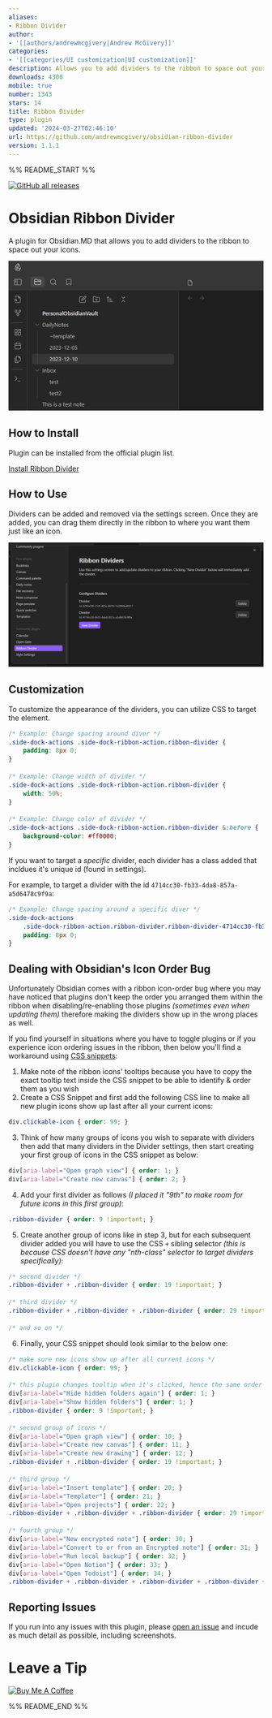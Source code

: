 ```yaml
---
aliases:
- Ribbon Divider
author:
- '[[authors/andrewmcgivery|Andrew McGivery]]'
categories:
- '[[categories/UI customization|UI customization]]'
description: Allows you to add dividers to the ribbon to space out your icons.
downloads: 4300
mobile: true
number: 1343
stars: 14
title: Ribbon Divider
type: plugin
updated: '2024-03-27T02:46:10'
url: https://github.com/andrewmcgivery/obsidian-ribbon-divider
version: 1.1.1
---
```


%% README_START %%

[![GitHub all releases](https://img.shields.io/github/downloads/andrewmcgivery/obsidian-ribbon-divider/total?style=for-the-badge&logo=obsidian&color=rgb(124%2058%20237))](https://obsidian.md/plugins?id=ribbon-divider)

# Obsidian Ribbon Divider

A plugin for Obsidian.MD that allows you to add dividers to the ribbon to space out your icons.

![A screenshot showing dividers on the ribbon interface of Obsidian](https://raw.githubusercontent.com/andrewmcgivery/obsidian-ribbon-divider/HEAD/dividers_screenshot.png)

## How to Install

Plugin can be installed from the official plugin list.

[Install Ribbon Divider](https://obsidian.md/plugins?id=ribbon-divider)

## How to Use

Dividers can be added and removed via the settings screen. Once they are added, you can drag them directly in the ribbon to where you want them just like an icon.

![Settings screens howing where you can add and remove dividers](https://raw.githubusercontent.com/andrewmcgivery/obsidian-ribbon-divider/HEAD/settings.png)

## Customization

To customize the appearance of the dividers, you can utilize CSS to target the element.

```css
/* Example: Change spacing around diver */
.side-dock-actions .side-dock-ribbon-action.ribbon-divider {
	padding: 8px 0;
}

/* Example: Change width of divider */
.side-dock-actions .side-dock-ribbon-action.ribbon-divider {
	width: 50%;
}

/* Example: Change color of divider */
.side-dock-actions .side-dock-ribbon-action.ribbon-divider &:before {
	background-color: #ff0000;
}
```

If you want to target a _specific_ divider, each divider has a class added that incldues it's unique id (found in settings).

For example, to target a divider with the id `4714cc30-fb33-4da8-857a-a5d6478c9f9a`:

```css
/* Example: Change spacing around a specific diver */
.side-dock-actions
	.side-dock-ribbon-action.ribbon-divider.ribbon-divider-4714cc30-fb33-4da8-857a-a5d6478c9f9a {
	padding: 8px 0;
}
```

## Dealing with Obsidian's Icon Order Bug

Unfortunately Obsidian comes with a ribbon icon-order bug where you may have noticed that plugins don't keep the order you arranged them within the ribbon when disabling/re-enabling those plugins _(sometimes even when updating them)_ therefore making the dividers show up in the wrong places as well.

If you find yourself in situations where you have to toggle plugins or if you experience icon ordering issues in the ribbon, then below you'll find a workaround using [CSS snippets](https://help.obsidian.md/Extending+Obsidian/CSS+snippets):

1. Make note of the ribbon icons' tooltips because you have to copy the exact tooltip text inside the CSS snippet to be able to identify & order them as you wish
2. Create a CSS Snippet and first add the following CSS line to make all new plugin icons show up last after all your current icons:

```css
div.clickable-icon { order: 99; }
```

3. Think of how many groups of icons you wish to separate with dividers then add that many dividers in the Divider settings, then start creating your first group of icons in the CSS snippet as below:

```css
div[aria-label="Open graph view"] { order: 1; }
div[aria-label="Create new canvas"] { order: 2; }
```

4. Add your first divider as follows _(I placed it "9th" to make room for future icons in this first group)_:

```css
.ribbon-divider { order: 9 !important; }
```

5. Create another group of icons like in step 3, but for each subsequent divider added you will have to use the CSS `+` sibling selector _(this is because CSS doesn't have any "nth-class" selector to target dividers specifically)_:

```css
/* second divider */
.ribbon-divider + .ribbon-divider { order: 19 !important; }

/* third divider */
.ribbon-divider + .ribbon-divider + .ribbon-divider { order: 29 !important; }

/* and so on */
```

6. Finally, your CSS snippet should look similar to the below one:

```css
/* make sure new icons show up after all current icons */
div.clickable-icon { order: 99; }

/* this plugin changes tooltip when it's clicked, hence the same order '1' */
div[aria-label="Hide hidden folders again"] { order: 1; }
div[aria-label="Show hidden folders"] { order: 1; }
.ribbon-divider { order: 9 !important; }

/* second group of icons */
div[aria-label="Open graph view"] { order: 10; }
div[aria-label="Create new canvas"] { order: 11; }
div[aria-label="Create new drawing"] { order: 12; }
.ribbon-divider + .ribbon-divider { order: 19 !important; }

/* third group */
div[aria-label="Insert template"] { order: 20; }
div[aria-label="Templater"] { order: 21; }
div[aria-label="Open projects"] { order: 22; }
.ribbon-divider + .ribbon-divider + .ribbon-divider { order: 29 !important; }

/* fourth group */
div[aria-label="New encrypted note"] { order: 30; }
div[aria-label="Convert to or from an Encrypted note"] { order: 31; }
div[aria-label="Run local backup"] { order: 32; }
div[aria-label="Open Notion"] { order: 33; }
div[aria-label="Open Todoist"] { order: 34; }
.ribbon-divider + .ribbon-divider + .ribbon-divider + .ribbon-divider { order: 39 !important; }
```

## Reporting Issues

If you run into any issues with this plugin, please [open an issue](https://github.com/andrewmcgivery/obsidian-ribbon-divider/issues/new) and incude as much detail as possible, including screenshots.

# Leave a Tip

<a href="https://www.buymeacoffee.com/andrewmcgivery" target="_blank"><img src="https://cdn.buymeacoffee.com/buttons/v2/default-yellow.png" alt="Buy Me A Coffee" style="height: 60px !important;width: 217px !important;" ></a>


%% README_END %%